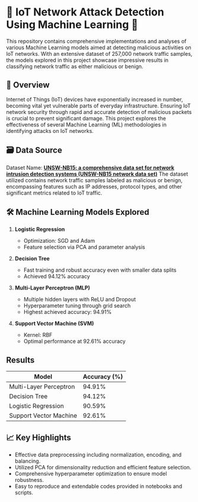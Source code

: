 # 🚀 IoT Network Attack Detection Using Machine Learning 🚀

This repository contains comprehensive implementations and analyses of various Machine Learning models aimed at detecting malicious activities on IoT networks. With an extensive dataset of 257,000 network traffic samples, the models explored in this project showcase impressive results in classifying network traffic as either malicious or benign.

## 🌟 Overview
Internet of Things (IoT) devices have exponentially increased in number, becoming vital yet vulnerable parts of everyday infrastructure. Ensuring IoT network security through rapid and accurate detection of malicious packets is crucial to prevent significant damage. This project explores the effectiveness of several Machine Learning (ML) methodologies in identifying attacks on IoT networks.

## 🗃️ Data Source
Dataset Name: [**UNSW-NB15: a comprehensive data set for network intrusion detection systems (UNSW-NB15 network data set)**](https://ieeexplore.ieee.org/abstract/document/7348942?casa_token=wYP4KsHhAAgAAAAA:XHuaWFYxBwAeA1dflzrxK7BBKftMf2se-RMtitw0bZLeznBXeAji_IajYf2JtKsy5SfENeWf)
The dataset utilized contains network traffic samples labeled as malicious or benign, encompassing features such as IP addresses, protocol types, and other significant metrics related to IoT traffic.

## 🛠️ Machine Learning Models Explored
1. **Logistic Regression**
   - Optimization: SGD and Adam
   - Feature selection via PCA and parameter analysis

2. **Decision Tree**
   - Fast training and robust accuracy even with smaller data splits
   - Achieved 94.12% accuracy

3. **Multi-Layer Perceptron (MLP)**
   - Multiple hidden layers with ReLU and Dropout
   - Hyperparameter tuning through grid search
   - Highest achieved accuracy: 94.91%

4. **Support Vector Machine (SVM)**
   - Kernel: RBF
   - Optimal performance at 92.61% accuracy

## Results
| Model                    | Accuracy (%) |
|--------------------------|--------------|
| Multi-Layer Perceptron   | 94.91%       |
| Decision Tree            | 94.12%       |
| Logistic Regression      | 90.59%       |
| Support Vector Machine   | 92.61%       |

## 📈 Key Highlights
- Effective data preprocessing including normalization, encoding, and balancing.
- Utilized PCA for dimensionality reduction and efficient feature selection.
- Comprehensive hyperparameter optimization to ensure model robustness.
- Easy to reproduce and extendable codes provided in notebooks and scripts.
